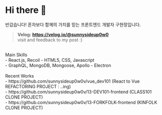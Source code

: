 # Hi there 👋
반갑습니다!
혼자보다 함께의 가치를 믿는 프론트엔드 개발자 구현정입니다.

> **Velog: https://velog.io/@sunnysideup0w0** <br/>
visit and feedback to my post :)
<br/>
Main Skills <br/>
- React.js, Recoil
- HTML5, CSS, Javascript<br/>
- GraphQL, MongoDB, Mongoose, Apollo
- Electron
<br/>
<br />
Recent Works<br/>
- https://github.com/sunnysideup0w0v/vue_dev101 (React to Vue REFACTORING PROJECT : ..ing) <br/>
- https://github.com/sunnysideup0w0v/13-DEV101-frontend (CLASS101 CLONE PROJECT) <br/>
- https://github.com/sunnysideup0w0v/13-FORKFOLK-frontend (KINFOLK CLONE PROJECT) <br/>

<!--
**sunnysideup0w0v/sunnysideup0w0v** is a ✨ _special_ ✨ repository because its `README.md` (this file) appears on your GitHub profile.

Here are some ideas to get you started:

- 🔭 I’m currently working on ...
- 🌱 I’m currently learning ...
- 👯 I’m looking to collaborate on ...
- 🤔 I’m looking for help with ...
- 💬 Ask me about ...
- 📫 How to reach me: ...
- 😄 Pronouns: ...
- ⚡ Fun fact: ...
-->
